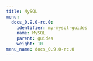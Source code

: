```yaml
---
title: MySQL
menu:
  docs_0.9.0-rc.0:
    identifier: my-mysql-guides
    name: MySQL
    parent: guides
    weight: 10
menu_name: docs_0.9.0-rc.0
---
```

